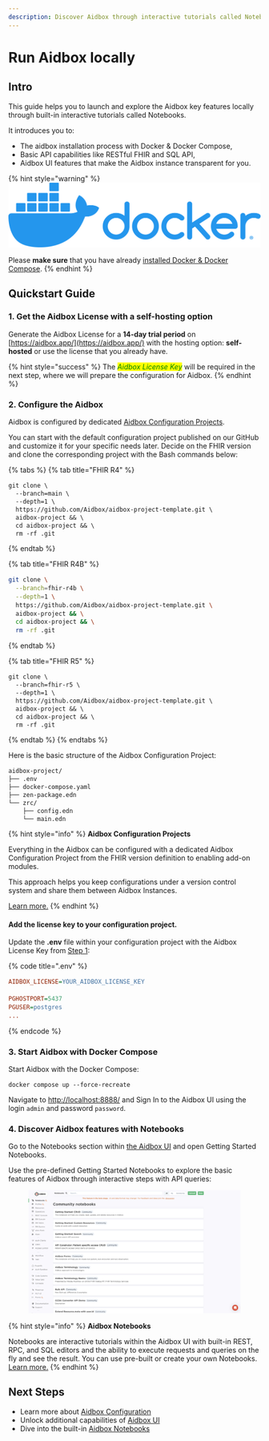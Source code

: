 ```yaml
---
description: Discover Aidbox through interactive tutorials called Notebooks on your laptop.
---
```


# Run Aidbox locally

## Intro

This guide helps you to launch and explore the Aidbox key features locally through built-in interactive tutorials called Notebooks.

It introduces you to:&#x20;

* The aidbox installation process with Docker & Docker Compose,
* Basic API capabilities like RESTful FHIR and SQL API,
* Aidbox UI features that make the Aidbox instance transparent for you.

{% hint style="warning" %}
<img src="../../.gitbook/assets/docker.png" alt="" data-size="line">&#x20;

Please **make sure** that you have already [installed Docker & Docker Compose](https://docs.docker.com/engine/install/).
{% endhint %}

##

## Quickstart Guide

### 1. Get the Aidbox License with a self-hosting option&#x20;

Generate the Aidbox License for a **14-day trial period** on [https://aidbox.app/](https://aidbox.app/) with the hosting option: **self-hosted** or use the license that you already have.&#x20;

{% hint style="success" %}
The _<mark style="color:green;"><mark style="color:green;background-color:yellow;">Aidbox License Key<mark style="color:green;background-color:yellow;"></mark>_ will be required in the next step, where we will prepare the configuration for Aidbox.
{% endhint %}

### 2. Configure the Aidbox

Aidbox is configured by dedicated [Aidbox Configuration Projects](../../aidbox-configuration/aidbox-zen-lang-project/).&#x20;

You can start with the default configuration project published on our GitHub and customize it for your specific needs later. Decide on the FHIR version and clone the corresponding project with the Bash commands below:

{% tabs %}
{% tab title="FHIR R4" %}
```shell
git clone \
  --branch=main \
  --depth=1 \
  https://github.com/Aidbox/aidbox-project-template.git \
  aidbox-project && \
  cd aidbox-project && \
  rm -rf .git
```
{% endtab %}

{% tab title="FHIR R4B" %}
```sh
git clone \
  --branch=fhir-r4b \
  --depth=1 \
  https://github.com/Aidbox/aidbox-project-template.git \
  aidbox-project && \
  cd aidbox-project && \
  rm -rf .git
```
{% endtab %}

{% tab title="FHIR R5" %}
```shell
git clone \
  --branch=fhir-r5 \
  --depth=1 \
  https://github.com/Aidbox/aidbox-project-template.git \
  aidbox-project && \
  cd aidbox-project && \
  rm -rf .git
```
{% endtab %}
{% endtabs %}

Here is the basic structure of the Aidbox Configuration Project:

```
aidbox-project/
├── .env
├── docker-compose.yaml
├── zen-package.edn
└── zrc/
    ├── config.edn
    └── main.edn
```

{% hint style="info" %}
**Aidbox Configuration Projects**

Everything in the Aidbox can be configured with a dedicated Aidbox Configuration Project from the FHIR version definition to enabling add-on modules.&#x20;

This approach helps you keep configurations under a version control system and share them between Aidbox Instances.

[Learn more.](broken-reference)
{% endhint %}

#### Add the license key to your configuration project.

Update the **.env** file within your configuration project with the Aidbox License Key from [Step 1](run-aidbox-locally-with-docker.md#1.-get-the-aidbox-license-with-a-self-hosting-option):&#x20;

{% code title=".env" %}
```ini
AIDBOX_LICENSE=YOUR_AIDBOX_LICENSE_KEY

PGHOSTPORT=5437
PGUSER=postgres
...
```
{% endcode %}

### 3. Start Aidbox with Docker Compose

Start Aidbox with the Docker Compose:

```shell
docker compose up --force-recreate
```

Navigate to [http://localhost:8888/](http://localhost:8888/) and Sign In to the Aidbox UI using the login `admin` and password `password`.

### 4. Discover Aidbox features with Notebooks

Go to the Notebooks section within [the Aidbox UI](../../overview/aidbox-ui/) and open Getting Started Notebooks.&#x20;

Use the pre-defined Getting Started Notebooks to explore the basic features of Aidbox through interactive steps with API queries:&#x20;

<figure><img src="../../.gitbook/assets/notebooks.png" alt=""><figcaption></figcaption></figure>

{% hint style="info" %}
**Aidbox Notebooks**

Notebooks are interactive tutorials within the Aidbox UI with built-in REST, RPC, and SQL editors and the ability to execute requests and queries on the fly and see the result. You can use pre-built or create your own Notebooks. [Learn more.](../../overview/aidbox-ui/notebooks.md)
{% endhint %}



## Next Steps

* Learn more about [Aidbox Configuration](../../aidbox-configuration/aidbox-zen-lang-project/)
* Unlock additional capabilities of [Aidbox UI](../../overview/aidbox-ui/)
* Dive into the built-in [Aidbox Notebooks](../../overview/aidbox-ui/notebooks.md)

